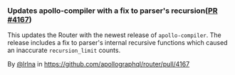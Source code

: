 ### Updates apollo-compiler with a fix to parser's recursion([PR #4167](https://github.com/apollographql/router/pull/4167))

This updates the Router with the newest release of `apollo-compiler`. The
release includes a fix to parser's internal recursive functions which caused an
inaccurate `recursion_limit` counts.

By [@lrlna](https://github.com/lrlna) in https://github.com/apollographql/router/pull/4167